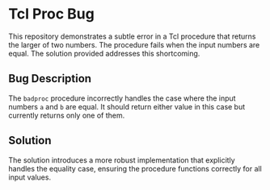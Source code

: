 # Tcl Proc Bug

This repository demonstrates a subtle error in a Tcl procedure that returns the larger of two numbers. The procedure fails when the input numbers are equal.  The solution provided addresses this shortcoming.

## Bug Description

The `badproc` procedure incorrectly handles the case where the input numbers `a` and `b` are equal. It should return either value in this case but currently returns only one of them. 

## Solution

The solution introduces a more robust implementation that explicitly handles the equality case, ensuring the procedure functions correctly for all input values.
